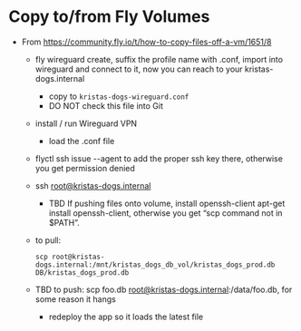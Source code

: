 # Copy to/from Fly Volumes
- From https://community.fly.io/t/how-to-copy-files-off-a-vm/1651/8

    - fly wireguard create, suffix the profile name with .conf, import into wireguard and connect to it, now you can reach to your kristas-dogs.internal
        - copy to `kristas-dogs-wireguard.conf`
        - DO NOT check this file into Git
    - install / run Wireguard VPN
        - load the .conf file
    - flyctl ssh issue --agent to add the proper ssh key there, otherwise you get permission denied
    - ssh root@kristas-dogs.internal
        - TBD If pushing files onto volume, install openssh-client apt-get install openssh-client, otherwise you get “scp command not in $PATH”.
    
    - to pull: 
        ```
        scp root@kristas-dogs.internal:/mnt/kristas_dogs_db_vol/kristas_dogs_prod.db DB/kristas_dogs_prod.db
        ```
    - TBD to push: scp foo.db root@kristas-dogs.internal:/data/foo.db, for some reason it hangs
        - redeploy the app so it loads the latest file

